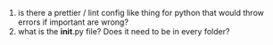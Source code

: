 1. is there a prettier / lint config like thing for python that would throw errors if important are wrong?
2. what is the __init__.py file? Does it need to be in every folder?
